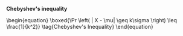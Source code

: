 **Chebyshev's inequality**

\begin{equation}
\boxed{\Pr \left( | X - \mu| \geq k\sigma \right) \leq \frac{1}{k^2}} \tag{Chebyshev's Inequality}
\end{equation}